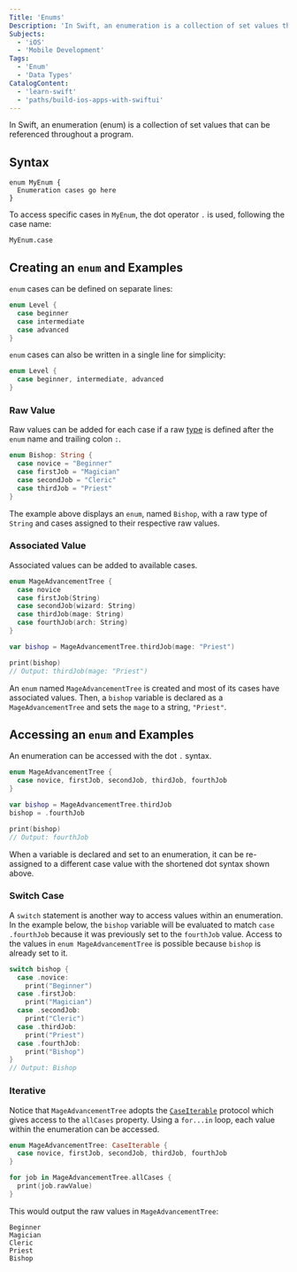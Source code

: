 ```yaml
---
Title: 'Enums'
Description: 'In Swift, an enumeration is a collection of set values that can be referenced throughout a program.'
Subjects:
  - 'iOS'
  - 'Mobile Development'
Tags:
  - 'Enum'
  - 'Data Types'
CatalogContent:
  - 'learn-swift'
  - 'paths/build-ios-apps-with-swiftui'
---
```


In Swift, an enumeration (enum) is a collection of set values that can be referenced throughout a program.

## Syntax

```pseudo
enum MyEnum {
  Enumeration cases go here
}
```

To access specific cases in `MyEnum`, the dot operator `.` is used, following the case name:

```pseudo
MyEnum.case
```

## Creating an `enum` and Examples

`enum` cases can be defined on separate lines:

```swift
enum Level {
  case beginner
  case intermediate
  case advanced
}
```

`enum` cases can also be written in a single line for simplicity:

```swift
enum Level {
  case beginner, intermediate, advanced
}
```

### Raw Value

Raw values can be added for each case if a raw [type](https://www.codecademy.com/resources/docs/swift/data-types) is defined after the `enum` name and trailing colon `:`.

```swift
enum Bishop: String {
  case novice = "Beginner"
  case firstJob = "Magician"
  case secondJob = "Cleric"
  case thirdJob = "Priest"
}
```

The example above displays an `enum`, named `Bishop`, with a raw type of `String` and cases assigned to their respective raw values.

### Associated Value

Associated values can be added to available cases.

```swift
enum MageAdvancementTree {
  case novice
  case firstJob(String)
  case secondJob(wizard: String)
  case thirdJob(mage: String)
  case fourthJob(arch: String)
}

var bishop = MageAdvancementTree.thirdJob(mage: "Priest")

print(bishop)
// Output: thirdJob(mage: "Priest")
```

An `enum` named `MageAdvancementTree` is created and most of its cases have associated values. Then, a `bishop` variable is declared as a `MageAdvancementTree` and sets the `mage` to a string, `"Priest"`.

## Accessing an `enum` and Examples

An enumeration can be accessed with the dot `.` syntax.

```swift
enum MageAdvancementTree {
  case novice, firstJob, secondJob, thirdJob, fourthJob
}

var bishop = MageAdvancementTree.thirdJob
bishop = .fourthJob

print(bishop)
// Output: fourthJob
```

When a variable is declared and set to an enumeration, it can be re-assigned to a different case value with the shortened dot syntax shown above.

### Switch Case

A `switch` statement is another way to access values within an enumeration. In the example below, the `bishop` variable will be evaluated to match `case .fourthJob` because it was previously set to the `fourthJob` value. Access to the values in `enum MageAdvancementTree` is possible because `bishop` is already set to it.

```swift
switch bishop {
  case .novice:
    print("Beginner")
  case .firstJob:
    print("Magician")
  case .secondJob:
    print("Cleric")
  case .thirdJob:
    print("Priest")
  case .fourthJob:
    print("Bishop")
}
// Output: Bishop
```

### Iterative

Notice that `MageAdvancementTree` adopts the [`CaseIterable`](https://www.codecademy.com/resources/docs/swift/protocols) protocol which gives access to the `allCases` property. Using a `for...in` loop, each value within the enumeration can be accessed.

```swift
enum MageAdvancementTree: CaseIterable {
  case novice, firstJob, secondJob, thirdJob, fourthJob
}

for job in MageAdvancementTree.allCases {
  print(job.rawValue)
}
```

This would output the raw values in `MageAdvancementTree`:

```
Beginner
Magician
Cleric
Priest
Bishop
```
